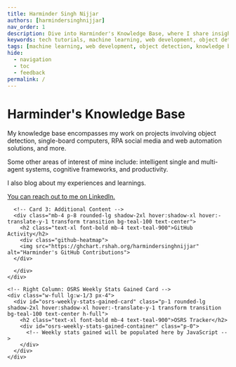 ```yaml
---
title: Harminder Singh Nijjar
authors: [harmindersinghnijjar]
nav_order: 1
description: Dive into Harminder's Knowledge Base, where I share insights, tutorials, and projects on a wide range of tech topics.
keywords: tech tutorials, machine learning, web development, object detection, knowledge base
tags: [machine learning, web development, object detection, knowledge base]
hide:
  - navigation
  - toc
  - feedback
permalink: /
---
```


<!DOCTYPE html>
<html lang="en">
<head>
  <!-- Primary Meta Tags -->
  <title>Harminder's Knowledge Base</title>
  <meta name="title" content="Harminder's Knowledge Base">
  <meta name="description" content="Dive into Harminder's Knowledge Base, where I share insights, tutorials, and projects on a wide range of tech topics.">

  <!-- Google icons -->
  <link href="https://fonts.googleapis.com/icon?family=Material+Icons" rel="stylesheet">

  <!-- Tailwind CSS -->
  <link href="https://unpkg.com/tailwindcss@latest/dist/tailwind.min.css" rel="stylesheet">

  <!-- Favicon -->
  <link rel="shortcut icon" href="https://www.mkdocs.org/favicon.ico" type="image/x-icon">

  <!-- ApexCharts library -->
  <script src="https://cdn.jsdelivr.net/npm/apexcharts@latest/dist/apexcharts.min.js"></script>
  <meta name="viewport" content="width=device-width, initial-scale=1.0">

  <!-- Custom styles -->
  <link rel="stylesheet" href="css/custom.css">

  <meta name="viewport" content="width=device-width, initial-scale=1.0">


</head>

<body>
  <div class="flex flex-wrap -mx-4">
    <!-- Left Column: Large Card on the Top, Third Card on the Bottom -->
    <div class="w-full lg:w-2/3 px-4">
      <!-- Card 1: Large Card -->
      <div class="mb-4 p-8 rounded-lg shadow-2xl hover:shadow-xl hover:-translate-y-1 transform transition bg-teal-100 text-center">
        <h1 class="text-2xl font-bold mb-4 text-teal-900 hover:text-teal-600">Harminder's Knowledge Base</h1>
        <p class="text-teal-700 mb-4">
          My knowledge base encompasses my work on projects involving object detection, single-board computers, RPA social media and web automation solutions, and more.
        </p>
        <p class="text-teal-700 mb-4">
          Some other areas of interest of mine include: intelligent single and multi-agent systems, cognitive frameworks, and productivity.
        </p>
        <p class="text-teal-700 mb-4">
          I also blog about my experiences and learnings.
        </p>
        <div class="mt-6">
          <a href="https://www.linkedin.com/in/harmindersinghnijjar/" target="_blank" rel="noopener noreferrer" class="text-teal-500 hover:text-teal-600 hover:underline">You can reach out to me on LinkedIn.</a>
        </div>
      </div>

      <!-- Card 3: Additional Content -->
      <div class="mb-4 p-8 rounded-lg shadow-2xl hover:shadow-xl hover:-translate-y-1 transform transition bg-teal-100 text-center">
        <h2 class="text-xl font-bold mb-4 text-teal-900">GitHub Activity</h2>
        <div class="github-heatmap">
        <img src="https://ghchart.rshah.org/harmindersinghnijjar" alt="Harminder's GitHub Contributions">
      </div>

      </div>
    </div>

    <!-- Right Column: OSRS Weekly Stats Gained Card -->
    <div class="w-full lg:w-1/3 px-4">
      <div id="osrs-weekly-stats-gained-card" class="p-1 rounded-lg shadow-2xl hover:shadow-xl hover:-translate-y-1 transform transition bg-teal-100 text-center h-full">
        <h2 class="text-xl font-bold mb-4 text-teal-900">OSRS Tracker</h2>
        <div id="osrs-weekly-stats-gained-container" class="p-0">
          <!-- Weekly stats gained will be populated here by JavaScript -->
        </div>
      </div>
    </div>

  </div> <!-- End of .flex .flex-wrap -->
  
  <script type="module">
  // This function will fetch OSRS player weekly gains and update the HTML content
  async function fetchAndDisplayOSRSWeeklyGains(playerName) {
    try {
      // Fetch the player gains using the Wise Old Man API
      const response = await fetch(`https://api.wiseoldman.net/v2/players/${encodeURIComponent(playerName)}/gained?period=week`, {
        headers: {
          'Content-Type': 'application/json'
        }
      });

      if (!response.ok) {
        throw new Error('Player gains could not be retrieved');
      }

      const playerGains = await response.json();

      // Select the container where the gains will be displayed
      const gainsContainer = document.getElementById('osrs-weekly-stats-gained-container');

      // Clear any existing content in the gains container
      gainsContainer.innerHTML = '';

      // Create a table to hold the skill rows
      const table = document.createElement('table');
      table.className = 'w-full min-w-full';
      
      // Create and append the header row
      const headerRow = document.createElement('tr');
      headerRow.className = "border-b border-gray-600";
      headerRow.innerHTML = `
        <th class="whitespace-nowrap p-4 align-middle">Skill</th>
        <th class="whitespace-nowrap p-4 align-middle">XP Gained</th>
        <th class="whitespace-nowrap p-4 align-middle">Levels Gained</th>
      `;
      table.appendChild(headerRow);

      // Sort skills by experience gained
      const sortedSkills = Object.entries(playerGains.data.skills).sort((a, b) => b[1].experience.gained - a[1].experience.gained);

      // Take only the top 5 skills
      const topSkills = sortedSkills.slice(0, 5);

      // Loop through the top 5 skills and create table rows for each one
      topSkills.forEach(([skill, data], index) => {
        const row = document.createElement('tr');
        row.className = `border-b border-gray-600 ${index % 2 === 0 ? 'bg-gray-500' : 'bg-teal-200'} hover:bg-gray-600 transition-colors relative cursor-pointer`;

        // Skill icon and name always shown
        const skillCell = document.createElement('td');
        skillCell.className = "whitespace-nowrap p-4 align-middle";
        skillCell.innerHTML = `<div class="flex items-center gap-x-2"> <img alt="${skill}" loading="lazy" width="16" height="16" decoding="async" class="shrink-0" src="https://raw.githubusercontent.com/wise-old-man/wise-old-man/4c9374bed80cf6eb622b4bddb38f29fb764462ed/app/public/img/metrics/${skill}.png"> ${skill.charAt(0).toUpperCase() + skill.slice(1)} </div>`;

        // XP gained - always shown
        const xpCell = document.createElement('td');
        xpCell.className = "whitespace-nowrap p-4 align-middle";
        xpCell.innerHTML = `<span>${data.experience.gained.toLocaleString()}</span>`;

        // Level gained - always showm
        const levelCell = document.createElement('td');
        levelCell.className = "whitespace-nowrap p-4 align-middle";
        levelCell.innerHTML = `<span>${data.level.gained.toLocaleString()}</span>`;

        // Append the cells to the row
        row.appendChild(skillCell);
        row.appendChild(xpCell);
        row.appendChild(levelCell);

        // Append the row to the table
        table.appendChild(row);
      });

      // Append the table to the gainsContainer
      gainsContainer.appendChild(table);

      // Call the adjustFontSize function here, after the table is in the DOM
      adjustFontSize();
    } catch (error) {
      console.error('Error fetching OSRS weekly gains:', error);
      const gainsContainer = document.getElementById('osrs-weekly-stats-gained-container');
      gainsContainer.innerHTML = '<p>Error fetching weekly gains. Please try again later.</p>';
    }
  }

  // Replace 'yourPlayerName' with the actual player name
  fetchAndDisplayOSRSWeeklyGains('xogsherjattx');

  // Add an image on the bottom of the card with the remaining height to fill the card
  const osrsWeeklyStatsGainedCard = document.getElementById('osrs-weekly-stats-gained-card');
  const osrsWeeklyStatsGainedCardImage = document.createElement('img');
  osrsWeeklyStatsGainedCardImage.src = 'https://raw.githubusercontent.com/harmindersinghnijjar/face/main/fotor_2023-8-13_21_49_31-fotor-2023081322615.png';

  // Add the image to the card if there is extra space (typically on larger screens)
  if (osrsWeeklyStatsGainedCard.offsetHeight > 400) {
    osrsWeeklyStatsGainedCard.appendChild(osrsWeeklyStatsGainedCardImage);
  }

  // This function will adjust the font size of the table based on the container width
  function adjustFontSize() {
    const osrsWeeklyStatsGainedContainer = document.getElementById('osrs-weekly-stats-gained-container');
    const osrsWeeklyStatsGainedTable = osrsWeeklyStatsGainedContainer.querySelector('table');

    // Ensure the table is present before attempting to adjust font size
    if (osrsWeeklyStatsGainedTable) {
    const containerWidth = osrsWeeklyStatsGainedContainer.offsetWidth;
    let fontSize = 16; // Default font size for desktop

        // Check if on mobile
        if (window.matchMedia("(max-width: 600px)").matches) {
          // If on mobile, scale down the font size
          fontSize = 12;
        } else {
          // For larger screens, adjust font size based on container width
          fontSize = Math.min(16, Math.max(12, Math.floor(containerWidth / 100)));
        }

        osrsWeeklyStatsGainedTable.style.fontSize = `${fontSize}px`;

}
}


  // Add an event listener to call adjustFontSize when the window resizes
  window.addEventListener('resize', adjustFontSize);
</script>
</body>
</html>
